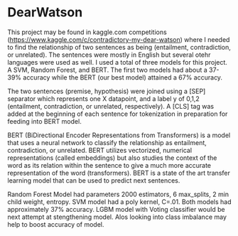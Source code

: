 # DearWatson

This project may be found in kaggle.com competitions (https://www.kaggle.com/c/contradictory-my-dear-watson) where I needed to find the relationship of two sentences as being (entailment, contradiction, or unrelated). The sentences were mostly in English but several otehr languages were used as well. I used a total of three models for this project. A SVM, Random Forest, and BERT. The first two models had about a 37-39% accuracy while the BERT (our best model) attained a 67% accuracy. 

The two sentences (premise, hypothesis) were joined using a [SEP] separator which represents one X datapoint, and a label y of 0,1,2 (entailment, contradiction, or unrelated, respectively). A [CLS] tag was added at the beginning of each sentence for tokenization in preparation for feeding into BERT model.

BERT (BiDirectional Encoder Representations from Transformers) is a model that uses a neural network to classify the relationship as entailment, contradiction, or unrelated. BERT utilizes vectorized, numerical representations (called embeddings) but also studies the context of the word as its relation within the sentence to give a much more accurate representation of the word (transformers). BERT is a state of the art transfer learning model that can be used to predict next sentences. 

Random Forest Model had parameters 2000 estimators, 6 max_splits, 2 min child weight, entropy. SVM model had a poly kernel, C=.01. Both models had approximately 37% accuracy. LGBM model with Voting classifier would be next attempt at stengthening model. Alos looking into class imbalance may help to boost accuracy of model.
